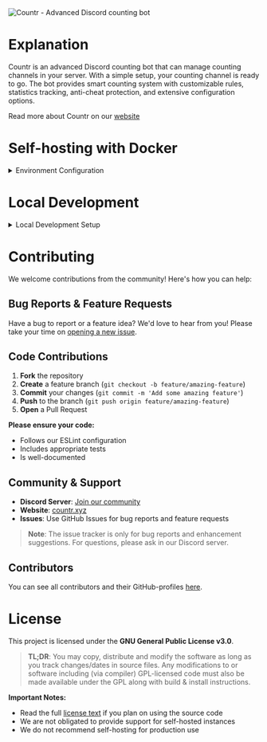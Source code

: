 <picture>
  <source media="(prefers-color-scheme: dark)" srcset="https://socialify.git.ci/countr/countr/image?description=1&font=Inter&forks=1&language=1&name=1&owner=1&pattern=Plus&stargazers=1&theme=Dark">
  <img alt="Countr - Advanced Discord counting bot" src="https://socialify.git.ci/countr/countr/image?description=1&font=Inter&forks=1&language=1&name=1&owner=1&pattern=Plus&stargazers=1&theme=Light">
</picture>

# Explanation

Countr is an advanced Discord counting bot that can manage counting channels in your server. With a simple setup, your counting channel is ready to go. The bot provides smart counting system with customizable rules, statistics tracking, anti-cheat protection, and extensive configuration options.

Read more about Countr on our [website](https://countr.xyz)

# Self-hosting with Docker

<details>
<summary>Environment Configuration</summary>

Copy the `example.env` to `.env` and fill in the values. Below is a table with a description for each environment variable. We've excluded some variables that are not needed for private use.

| Variable | Description | Required | Example |
|:---------|:------------|:---------|:--------|
| `BOT_TOKEN` | The token of the bot | Yes | `NzI4NDkyNzYyNDg0MDQ...` |
| `API_PORT` | The port of the API | Yes | `9123` |
| `BOT_ID` | The ID of the bot | Recommended | `123456789012345678` |
| `OWNER` | The ID of the owner | Recommended | `123456789012345678` |
| `GUILD` | The ID of your main guild | Recommended | `123456789012345678` |
| `ADMINS` | The IDs of the admins separated with a comma | No | `id1,id2,id3` |
| `IS_PREMIUM` | Whether the bot is premium or not | No | `true` or `false` |

### Quick Start with Docker

Once you're done filling the values, you can start the bot using Docker:

```bash
# Start the bot in the background
npm run docker:up

# View logs
npm run docker:logs

# Stop the bot
npm run docker:down
```

Logs will also be available in the `logs` directory.

</details>

# Local Development

<details>
<summary>Local Development Setup</summary>

### Prerequisites

- Node.js 22+ (see `.nvmrc`)
- MongoDB instance
- Discord bot application

### Development Environment Variables

For local development, you'll need additional environment variables. See all available options in [`src/config.ts`](src/config.ts).

| Variable | Description | Required | Example |
|:---------|:------------|:---------|:--------|
| `BOT_TOKEN` | The token of the bot | Yes | `NzI4NDkyNzYyNDg0MDQ...` |
| `DATABASE_URI` | The URI of the mongo instance | Yes | `mongodb://localhost:27000/countr` |
| `BOT_ID` | The ID of the bot | Recommended | `123456789012345678` |
| `OWNER` | The ID of the owner | Recommended | `123456789012345678` |
| `GUILD` | The ID of your main guild | Recommended | `123456789012345678` |
| `ADMINS` | The IDs of the admins separated with a comma | No | `id1,id2,id3` |
| `API_PORT` | The port of the API | No | `9123` |
| `IS_PREMIUM` | Whether the bot is premium or not | No | `true` or `false` |

### MongoDB Setup

Set up a temporary MongoDB instance using Docker:

```bash
# Start a temporary mongo instance (data won't persist when stopped)
docker run --name countr-dev-db -d -p 27000:27017 mongo:4

# Start/stop the instance
docker start countr-dev-db
docker stop countr-dev-db
```

Your `DATABASE_URI` will be `mongodb://localhost:27000/countr`.

### Development Workflow

You'll need three terminals open for development:

**Terminal 1** - TypeScript Compiler
```bash
npm run watch
```
*Compiles TypeScript to JavaScript and watches for changes*

**Terminal 2** - Manager Process  
```bash
npm run start:manager
```
*Starts the cluster manager (restart manually when needed)*

**Terminal 3** - Bot Process
```bash
nodemon -d 0.1 --watch build
```
*Starts the bot and auto-restarts on changes to the build folder*

### Code Quality

Before submitting your code, ensure it passes linting:

```bash
# Fix auto-fixable issues and show remaining problems
npm run lint:fix

# Run all tests
npm test
```

</details>

# Contributing

We welcome contributions from the community! Here's how you can help:

## Bug Reports & Feature Requests

Have a bug to report or a feature idea? We'd love to hear from you! Please take your time on [opening a new issue](https://github.com/countr/countr/issues/new).

## Code Contributions

1. **Fork** the repository
2. **Create** a feature branch (`git checkout -b feature/amazing-feature`)
3. **Commit** your changes (`git commit -m 'Add some amazing feature'`)
4. **Push** to the branch (`git push origin feature/amazing-feature`)
5. **Open** a Pull Request

**Please ensure your code:**
- Follows our ESLint configuration
- Includes appropriate tests
- Is well-documented

## Community & Support

- **Discord Server**: [Join our community](https://promise.solutions/discord)
- **Website**: [countr.xyz](https://countr.xyz)
- **Issues**: Use GitHub Issues for bug reports and feature requests

> **Note**: The issue tracker is only for bug reports and enhancement suggestions. For questions, please ask in our Discord server.

## Contributors

You can see all contributors and their GitHub-profiles [here](https://github.com/countr/countr/graphs/contributors).

# License

This project is licensed under the **GNU General Public License v3.0**.

> **TL;DR**: You may copy, distribute and modify the software as long as you track changes/dates in source files. Any modifications to or software including (via compiler) GPL-licensed code must also be made available under the GPL along with build & install instructions.

**Important Notes:**
- Read the full [license text](LICENSE) if you plan on using the source code
- We are not obligated to provide support for self-hosted instances
- We do not recommend self-hosting for production use
